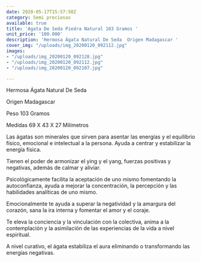 ```yaml
---
date: 2020-05-17T15:57:50Z
category: Semi preciosas
available: true
title: 'Agata De Seda Piedra Natural 103 Gramos '
unit_price: '100.000'
description: 'Hermosa Ágata Natural De Seda  Origen Madagascar '
cover_img: "/uploads/img_20200120_092112.jpg"
images:
- "/uploads/img_20200120_092128.jpg"
- "/uploads/img_20200120_092112.jpg"
- "/uploads/img_20200120_092107.jpg"

---
```

Hermosa Ágata Natural De Seda 

Origen Madagascar 

Peso 103 Gramos

Medidas 69 X 43 X 27 Milímetros 

Las ágatas son minerales que sirven para asentar las energías y el equilibrio físico, emocional e intelectual a la persona. Ayuda a centrar y estabilizar la energía física.

Tienen el poder de armonizar el ying y el yang, fuerzas positivas y negativas, además de calmar y aliviar.

Psicológicamente facilita la aceptación de uno mismo fomentando la autoconfianza, ayuda a mejorar la concentración, la percepción y las habilidades analíticas de uno mismo.

Emocionalmente te ayuda a superar la negatividad y la amargura del corazón, sana la ira interna y fomentar el amor y el coraje.

Te eleva la conciencia y la vinculación con la colectiva, anima a la contemplación y la asimilación de las experiencias de la vida a nivel espiritual.

A nivel curativo, el ágata estabiliza el aura eliminando o transformando las energías negativas.